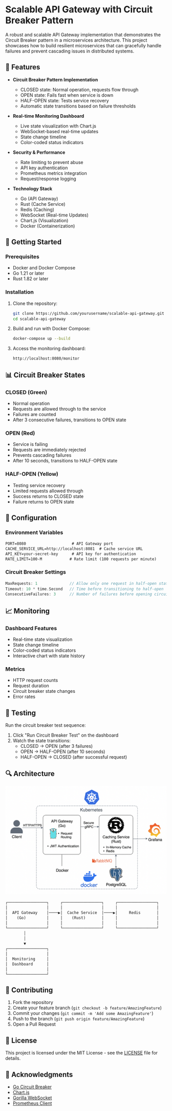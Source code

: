 # Scalable API Gateway with Circuit Breaker Pattern

A robust and scalable API Gateway implementation that demonstrates the Circuit Breaker pattern in a microservices architecture. This project showcases how to build resilient microservices that can gracefully handle failures and prevent cascading issues in distributed systems.

## 🌟 Features

- **Circuit Breaker Pattern Implementation**
  - CLOSED state: Normal operation, requests flow through
  - OPEN state: Fails fast when service is down
  - HALF-OPEN state: Tests service recovery
  - Automatic state transitions based on failure thresholds

- **Real-time Monitoring Dashboard**
  - Live state visualization with Chart.js
  - WebSocket-based real-time updates
  - State change timeline
  - Color-coded status indicators

- **Security & Performance**
  - Rate limiting to prevent abuse
  - API key authentication
  - Prometheus metrics integration
  - Request/response logging

- **Technology Stack**
  - Go (API Gateway)
  - Rust (Cache Service)
  - Redis (Caching)
  - WebSocket (Real-time Updates)
  - Chart.js (Visualization)
  - Docker (Containerization)

## 🚀 Getting Started

### Prerequisites

- Docker and Docker Compose
- Go 1.21 or later
- Rust 1.82 or later

### Installation

1. Clone the repository:
   ```bash
   git clone https://github.com/yourusername/scalable-api-gateway.git
   cd scalable-api-gateway
   ```

2. Build and run with Docker Compose:
   ```bash
   docker-compose up --build
   ```

3. Access the monitoring dashboard:
   ```
   http://localhost:8080/monitor
   ```

## 📊 Circuit Breaker States

### CLOSED (Green)
- Normal operation
- Requests are allowed through to the service
- Failures are counted
- After 3 consecutive failures, transitions to OPEN state

### OPEN (Red)
- Service is failing
- Requests are immediately rejected
- Prevents cascading failures
- After 10 seconds, transitions to HALF-OPEN state

### HALF-OPEN (Yellow)
- Testing service recovery
- Limited requests allowed through
- Success returns to CLOSED state
- Failure returns to OPEN state

## 🔧 Configuration

### Environment Variables

```env
PORT=8080                    # API Gateway port
CACHE_SERVICE_URL=http://localhost:8081  # Cache service URL
API_KEY=your-secret-key      # API key for authentication
RATE_LIMIT=100-M            # Rate limit (100 requests per minute)
```

### Circuit Breaker Settings

```go
MaxRequests: 1              // Allow only one request in half-open state
Timeout: 10 * time.Second   // Time before transitioning to half-open
ConsecutiveFailures: 3      // Number of failures before opening circuit
```

## 📈 Monitoring

### Dashboard Features
- Real-time state visualization
- State change timeline
- Color-coded status indicators
- Interactive chart with state history

### Metrics
- HTTP request counts
- Request duration
- Circuit breaker state changes
- Error rates

## 🧪 Testing

Run the circuit breaker test sequence:
1. Click "Run Circuit Breaker Test" on the dashboard
2. Watch the state transitions:
   - CLOSED → OPEN (after 3 failures)
   - OPEN → HALF-OPEN (after 10 seconds)
   - HALF-OPEN → CLOSED (after successful request)

## 🔍 Architecture

![Architecture Diagram](docs/assets/architecture.png)

```
┌─────────────────┐     ┌─────────────────┐     ┌─────────────────┐
│                 │     │                 │     │                 │
│  API Gateway    │────▶│  Cache Service  │────▶│     Redis       │
│    (Go)         │     │    (Rust)       │     │                 │
│                 │     │                 │     │                 │
└─────────────────┘     └─────────────────┘     └─────────────────┘
        │
        │
        ▼
┌─────────────────┐
│                 │
│  Monitoring     │
│  Dashboard      │
│                 │
└─────────────────┘
```

## 🤝 Contributing

1. Fork the repository
2. Create your feature branch (`git checkout -b feature/AmazingFeature`)
3. Commit your changes (`git commit -m 'Add some AmazingFeature'`)
4. Push to the branch (`git push origin feature/AmazingFeature`)
5. Open a Pull Request

## 📝 License

This project is licensed under the MIT License - see the [LICENSE](LICENSE) file for details.

## 🙏 Acknowledgments

- [Go Circuit Breaker](https://github.com/sony/gobreaker)
- [Chart.js](https://www.chartjs.org/)
- [Gorilla WebSocket](https://github.com/gorilla/websocket)
- [Prometheus Client](https://github.com/prometheus/client_golang) 